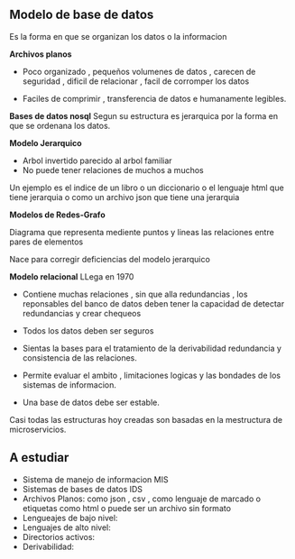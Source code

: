## Modelo de base de datos 

Es la forma en que se organizan los datos o la informacion 

**Archivos planos** 

- Poco organizado , pequeños volumenes de datos , carecen de seguridad , dificil de relacionar , facil de corromper los datos 

- Faciles de comprimir , transferencia de datos e humanamente legibles. 

**Bases de datos nosql** 
Segun su estructura es jerarquica por la forma en que se ordenana los datos. 

**Modelo Jerarquico** 
- Arbol invertido parecido al arbol familiar
- No puede tener relaciones de muchos a muchos  

Un ejemplo es el indice de un libro o un diccionario o el lenguaje html que tiene jerarquia o como un archivo json que tiene una jerarquia 


**Modelos de Redes-Grafo** 

Diagrama que representa mediente puntos y lineas las relaciones entre pares de elementos 

Nace para corregir deficiencias del modelo jerarquico 


**Modelo relacional** 
LLega en 1970 

- Contiene muchas relaciones , sin que alla redundancias , los reponsables del banco de datos deben tener la capacidad de detectar redundancias y crear chequeos 

- Todos los datos deben ser seguros 


- Sientas la bases para el tratamiento de la derivabilidad redundancia y consistencia de las relaciones. 

- Permite evaluar el ambito , limitaciones logicas y las bondades de los sistemas de informacion. 

- Una base de datos debe ser estable. 

Casi todas las estructuras hoy creadas son basadas en la mestructura de microservicios. 



## A estudiar
- Sistema de manejo de informacion MIS
- Sistemas de bases de datos IDS
- Archivos Planos: como json , csv , como lenguaje de marcado o etiquetas como html o puede ser un archivo sin formato 
- Lengueajes de bajo nivel: 
- Lenguajes de alto nivel:
- Directorios activos:
- Derivabilidad: 


